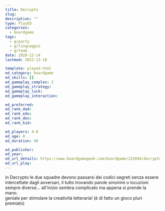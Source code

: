 ```yaml
---
title: Decrypto
slug: 
description: ""
type: PlayED
categories:
  - boardgame
tags:
  - g/party
  - g/linguaggio
  - g/team
date: 2020-12-14
lastmod: 2022-12-18

template: played.html
ed_category: boardgame
ed_skills: []
ed_gameplay_complex: 2
ed_gameplay_strategy: 
ed_gameplay_luck: 
ed_gameplay_interaction: 

ed_preferred: 
ed_rank_dad: 
ed_rank_edu: 
ed_rank_dev: 
ed_rank_kid: 

ed_players: 4-8
ed_age: 8
ed_duration: 40

ed_publisher: 
ed_year: 
ed_url_details: https://www.boardgamegeek.com/boardgame/225694/decrypto
ed_url_play: 
---
```


in Decrypto le due squadre devono passarsi dei codici segreti senza essere intercettate dagli avversari, il tutto trovando parole sinonimi o locuzioni sempre diverse... all'inizio sembra complicato ma appena si prende la mano.  
geniale per stimolare la creatività letteraria! (è di fatto un gioco pluri premiato)
